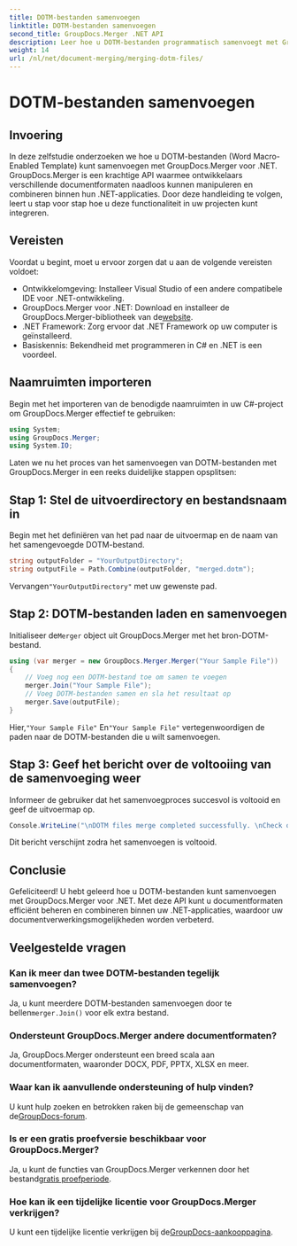 ```yaml
---
title: DOTM-bestanden samenvoegen
linktitle: DOTM-bestanden samenvoegen
second_title: GroupDocs.Merger .NET API
description: Leer hoe u DOTM-bestanden programmatisch samenvoegt met GroupDocs.Merger voor .NET. Deze uitgebreide handleiding biedt stapsgewijze instructies voor ontwikkelaars.
weight: 14
url: /nl/net/document-merging/merging-dotm-files/
---
```


# DOTM-bestanden samenvoegen

## Invoering
In deze zelfstudie onderzoeken we hoe u DOTM-bestanden (Word Macro-Enabled Template) kunt samenvoegen met GroupDocs.Merger voor .NET. GroupDocs.Merger is een krachtige API waarmee ontwikkelaars verschillende documentformaten naadloos kunnen manipuleren en combineren binnen hun .NET-applicaties. Door deze handleiding te volgen, leert u stap voor stap hoe u deze functionaliteit in uw projecten kunt integreren.
## Vereisten
Voordat u begint, moet u ervoor zorgen dat u aan de volgende vereisten voldoet:
- Ontwikkelomgeving: Installeer Visual Studio of een andere compatibele IDE voor .NET-ontwikkeling.
-  GroupDocs.Merger voor .NET: Download en installeer de GroupDocs.Merger-bibliotheek van de[website](https://releases.groupdocs.com/merger/net/).
- .NET Framework: Zorg ervoor dat .NET Framework op uw computer is geïnstalleerd.
- Basiskennis: Bekendheid met programmeren in C# en .NET is een voordeel.

## Naamruimten importeren
Begin met het importeren van de benodigde naamruimten in uw C#-project om GroupDocs.Merger effectief te gebruiken:
```csharp
using System; 
using GroupDocs.Merger;
using System.IO;
```

Laten we nu het proces van het samenvoegen van DOTM-bestanden met GroupDocs.Merger in een reeks duidelijke stappen opsplitsen:
## Stap 1: Stel de uitvoerdirectory en bestandsnaam in
Begin met het definiëren van het pad naar de uitvoermap en de naam van het samengevoegde DOTM-bestand.
```csharp
string outputFolder = "YourOutputDirectory";
string outputFile = Path.Combine(outputFolder, "merged.dotm");
```
 Vervangen`"YourOutputDirectory"` met uw gewenste pad.
## Stap 2: DOTM-bestanden laden en samenvoegen
 Initialiseer de`Merger` object uit GroupDocs.Merger met het bron-DOTM-bestand.
```csharp
using (var merger = new GroupDocs.Merger.Merger("Your Sample File"))
{
    // Voeg nog een DOTM-bestand toe om samen te voegen
    merger.Join("Your Sample File");
    // Voeg DOTM-bestanden samen en sla het resultaat op
    merger.Save(outputFile);
}
```
 Hier,`"Your Sample File"` En`"Your Sample File"` vertegenwoordigen de paden naar de DOTM-bestanden die u wilt samenvoegen.
## Stap 3: Geef het bericht over de voltooiing van de samenvoeging weer
Informeer de gebruiker dat het samenvoegproces succesvol is voltooid en geef de uitvoermap op.
```csharp
Console.WriteLine("\nDOTM files merge completed successfully. \nCheck output in {0}", outputFolder);
```
Dit bericht verschijnt zodra het samenvoegen is voltooid.

## Conclusie
Gefeliciteerd! U hebt geleerd hoe u DOTM-bestanden kunt samenvoegen met GroupDocs.Merger voor .NET. Met deze API kunt u documentformaten efficiënt beheren en combineren binnen uw .NET-applicaties, waardoor uw documentverwerkingsmogelijkheden worden verbeterd.

## Veelgestelde vragen
### Kan ik meer dan twee DOTM-bestanden tegelijk samenvoegen?
 Ja, u kunt meerdere DOTM-bestanden samenvoegen door te bellen`merger.Join()` voor elk extra bestand.
### Ondersteunt GroupDocs.Merger andere documentformaten?
Ja, GroupDocs.Merger ondersteunt een breed scala aan documentformaten, waaronder DOCX, PDF, PPTX, XLSX en meer.
### Waar kan ik aanvullende ondersteuning of hulp vinden?
 U kunt hulp zoeken en betrokken raken bij de gemeenschap van de[GroupDocs-forum](https://forum.groupdocs.com/c/merger/32).
### Is er een gratis proefversie beschikbaar voor GroupDocs.Merger?
 Ja, u kunt de functies van GroupDocs.Merger verkennen door het bestand[gratis proefperiode](https://releases.groupdocs.com/).
### Hoe kan ik een tijdelijke licentie voor GroupDocs.Merger verkrijgen?
 U kunt een tijdelijke licentie verkrijgen bij de[GroupDocs-aankooppagina](https://purchase.groupdocs.com/temporary-license/).